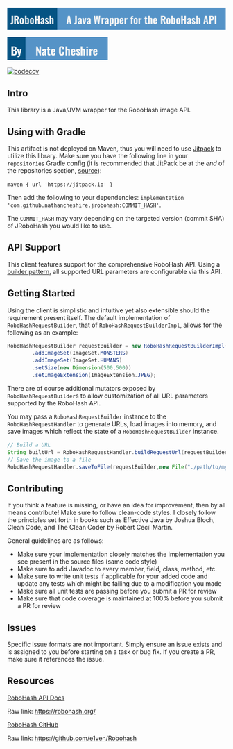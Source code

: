 ![Title](./assets/robohash.png)

![Author](./assets/author.png)

[![codecov](https://codecov.io/github/NathanCheshire/JRoboHash/graph/badge.svg?token=FORj9lW2D3)](https://codecov.io/github/NathanCheshire/JRoboHash)

## Intro

This library is a Java/JVM wrapper for the RoboHash image API.

## Using with Gradle

This artifact is not deployed on Maven, thus you will need to use [Jitpack](https://jitpack.io/) to utilize this
library. Make sure you have the following line in your `repositories` Gradle config (it is recommended that JitPack be
at the
_end_ of the repositories section, [source](https://jitpack.io/docs/)):

`maven { url 'https://jitpack.io' }`

Then add the following to your dependencies: `implementation 'com.github.nathancheshire.jrobohash:COMMIT_HASH'`.

The `COMMIT_HASH` may vary depending on the targeted version (commit SHA) of JRoboHash you would like to use.

## API Support

This client features support for the comprehensive RoboHash API.
Using a [builder pattern](https://refactoring.guru/design-patterns/builder), all supported URL parameters are
configurable via this API.

## Getting Started

Using the client is simplistic and intuitive yet also extensible should the requirement present itself. The default
implementation
of `RoboHashRequestBuilder`, that of `RoboHashRequestBuilderImpl`, allows for the following as an example:

```java
RoboHashRequestBuilder requestBuilder = new RoboHashRequestBuilderImpl('MY_AVATAR_KEY')
        .addImageSet(ImageSet.MONSTERS)
        .addImageSet(ImageSet.HUMANS)
        .setSize(new Dimension(500,500))
        .setImageExtension(ImageExtension.JPEG);
```

There are of course additional mutators exposed by `RoboHashRequestBuilder`s to allow customization of all URL
parameters supported by the RoboHash API.

You may pass a `RoboHashRequestBuilder` instance to the `RoboHashRequestHandler` to generate URLs, load images into
memory, and save images which reflect the state of a `RoboHashRequestBuilder` instance.

```java
// Build a URL
String builtUrl = RoboHashRequestHandler.buildRequestUrl(requestBuilder);
// Save the image to a file
RoboHashRequestHandler.saveToFile(requestBuilder,new File("./path/to/my/file/my_image.jpeg"));
```

## Contributing

If you think a feature is missing, or have an idea for improvement, then by all means contribute! Make sure
to follow clean-code styles. I closely follow the principles set forth in books such as Effective Java by Joshua Bloch,
Clean Code, and The Clean Coder by Robert Cecil Martin.

General guidelines are as follows:

- Make sure your implementation closely matches the implementation you see present in the source files (same code style)
- Make sure to add Javadoc to every member, field, class, method, etc.
- Make sure to write unit tests if applicable for your added code and update any tests which might be failing due to a
  modification you made
- Make sure all unit tests are passing before you submit a PR for review
- Make sure that code coverage is maintained at 100% before you submit a PR for review

## Issues

Specific issue formats are not important. Simply ensure an issue exists and is assigned to you before starting on a task
or bug fix. If you create a PR, make sure it references the issue.

## Resources

[RoboHash API Docs](https://robohash.org/)

Raw link: https://robohash.org/

[RoboHash GitHub](https://github.com/e1ven/Robohash)

Raw link: https://github.com/e1ven/Robohash
